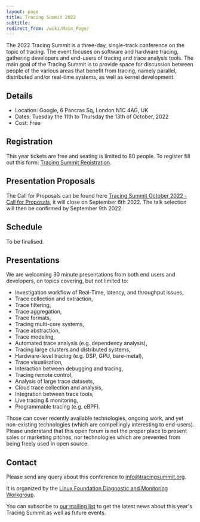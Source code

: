 ```yaml
---
layout: page
title: Tracing Summit 2022
subtitle:
redirect_from: /wiki/Main_Page/
---
```


The 2022 Tracing Summit is a three-day, single-track conference on the topic of tracing. The event focuses on software and hardware tracing, gathering developers and end-users of tracing and trace analysis tools. The main goal of the Tracing Summit is to provide space for discussion between people of the various areas that benefit from tracing, namely parallel, distributed and/or real-time systems, as well as kernel development.

## Details
- Location: Google, 6 Pancras Sq, London N1C 4AG, UK
- Dates: Tuesday the 11th to Thursday the 13th of October, 2022
- Cost: Free

## Registration
This year tickets are free and seating is limited to 80 people. To register fill out this form: [Tracing Summit Registration](https://docs.google.com/forms/d/1BZLiTlUEiwzetS3cWnYDYU6Js_EUkmCqLWEU7hJyM60/edit).

## Presentation Proposals
The Call for Proposals can be found here [Tracing Summit October 2022 - Call for Proposals](https://docs.google.com/forms/d/e/1FAIpQLSf65-LaD5EiYSxSN6D6XGRazExSur0SW7oG6ZIpGpDN4ra_rg/viewform), it will close on September 6th 2022. The talk selection will then be confirmed by September 9th 2022.

## Schedule
To be finalised.

## Presentations
We are welcoming 30 minute presentations from both end users and developers, on topics covering, but not limited to:

* Investigation workflow of Real-Time, latency, and throughput issues,
* Trace collection and extraction,
* Trace filtering,
* Trace aggregation,
* Trace formats,
* Tracing multi-core systems,
* Trace abstraction,
* Trace modeling,
* Automated trace analysis (e.g. dependency analysis),
* Tracing large clusters and distributed systems,
* Hardware-level tracing (e.g. DSP, GPU, bare-metal),
* Trace visualisation,
* Interaction between debugging and tracing,
* Tracing remote control,
* Analysis of large trace datasets,
* Cloud trace collection and analysis,
* Integration between trace tools,
* Live tracing & monitoring,
* Programmable tracing (e.g. eBPF).

Those can cover recently available technologies, ongoing work, and yet non-existing technologies (which are compellingly interesting to end-users). Please understand that this open forum is not the proper place to present sales or marketing pitches, nor technologies which are prevented from being freely used in open source.

## Contact
Please send any query about this conference to [info@tracingsummit.org](mailto:info@tracingsummit.org).

It is organized by the [Linux Foundation Diagnostic and Monitoring Workgroup](https://diamon.org).

You can subscribe to [our mailing list](https://eepurl.com/goakfv) to get the latest news about this year's Tracing Summit as well as future events.
